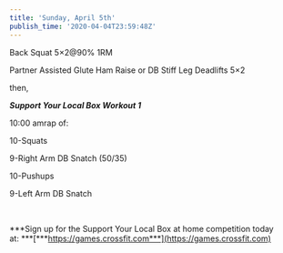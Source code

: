 ```yaml
---
title: 'Sunday, April 5th'
publish_time: '2020-04-04T23:59:48Z'
---
```


Back Squat 5×2\@90% 1RM

Partner Assisted Glute Ham Raise or DB Stiff Leg Deadlifts 5×2

then,

***Support Your Local Box Workout 1***

10:00 amrap of:

10-Squats

9-Right Arm DB Snatch (50/35)

10-Pushups

9-Left Arm DB Snatch

 

***Sign up for the Support Your Local Box at home competition today
at: ***[***https://games.crossfit.com***](https://games.crossfit.com)
